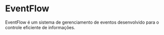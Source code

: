 # EventFlow
EventFlow é um sistema de gerenciamento de eventos desenvolvido para o controle eficiente de informações.
